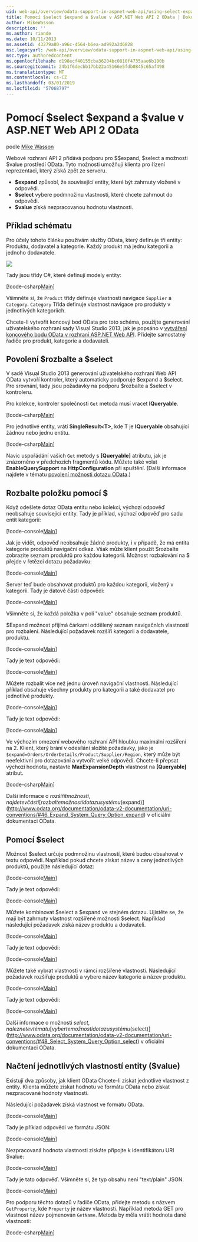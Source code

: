 ```yaml
---
uid: web-api/overview/odata-support-in-aspnet-web-api/using-select-expand-and-value
title: Pomocí $select $expand a $value v ASP.NET Web API 2 OData | Dokumentace Microsoftu
author: MikeWasson
description: ''
ms.author: riande
ms.date: 10/11/2013
ms.assetid: 43279a80-a96c-4564-b6ea-ad992a2d6828
msc.legacyurl: /web-api/overview/odata-support-in-aspnet-web-api/using-select-expand-and-value
msc.type: authoredcontent
ms.openlocfilehash: d198ecf40155cba36204bc0810f4735aae6b100b
ms.sourcegitcommit: 24b1f6decbb17bb22a45166e5fdb0845c65af498
ms.translationtype: MT
ms.contentlocale: cs-CZ
ms.lasthandoff: 03/01/2019
ms.locfileid: "57068797"
---
```

<a name="using-select-expand-and-value-in-aspnet-web-api-2-odata"></a>Pomocí $select $expand a $value v ASP.NET Web API 2 OData
====================
podle [Mike Wasson](https://github.com/MikeWasson)

Webové rozhraní API 2 přidává podporu pro $$expand, $select a možnosti $value prostředí OData. Tyto možnosti umožňují klienta pro řízení reprezentaci, který získá zpět ze serveru.

- **$expand** způsobí, že související entity, které být zahrnuty vložené v odpovědi.
- **$select** vybere podmnožinu vlastnosti, které chcete zahrnout do odpovědi.
- **$value** získá nezpracovanou hodnotu vlastnosti.

## <a name="example-schema"></a>Příklad schématu

Pro účely tohoto článku používám služby OData, který definuje tři entity: Produktu, dodavatel a kategorie. Každý produkt má jednu kategorii a jednoho dodavatele.

![](using-select-expand-and-value/_static/image1.png)

Tady jsou třídy C#, které definují modely entity:

[!code-csharp[Main](using-select-expand-and-value/samples/sample1.cs)]

Všimněte si, že `Product` třídy definuje vlastnosti navigace `Supplier` a `Category`. `Category` Třída definuje vlastnost navigace pro produkty v jednotlivých kategoriích.

Chcete-li vytvořit koncový bod OData pro toto schéma, použijte generování uživatelského rozhraní sady Visual Studio 2013, jak je popsáno v [vytváření koncového bodu OData v rozhraní ASP.NET Web API](odata-v3/creating-an-odata-endpoint.md). Přidejte samostatný řadiče pro produkt, kategorie a dodavateli.

## <a name="enabling-expand-and-select"></a>Povolení $rozbalte a $select

V sadě Visual Studio 2013 generování uživatelského rozhraní Web API OData vytvoří kontroler, který automaticky podporuje $expand a $select. Pro srovnání, tady jsou požadavky na podporu $rozbalte a $select v kontroleru.

Pro kolekce, kontroler společnosti `Get` metoda musí vracet **IQueryable**.

[!code-csharp[Main](using-select-expand-and-value/samples/sample2.cs)]

Pro jednotlivé entity, vrátí **SingleResult&lt;T&gt;**, kde T je **IQueryable** obsahující žádnou nebo jednu entitu.

[!code-csharp[Main](using-select-expand-and-value/samples/sample3.cs)]

Navíc uspořádání vašich `Get` metody s **[Queryable]** atributu, jak je znázorněno v předchozích fragmentů kódu. Můžete také volat **EnableQuerySupport** na **HttpConfiguration** při spuštění. (Další informace najdete v tématu [povolení možnosti dotazu OData](supporting-odata-query-options.md#enable).)

## <a name="using-expand"></a>Rozbalte položku pomocí $

Když odešlete dotaz OData entitu nebo kolekci, výchozí odpověď neobsahuje související entity. Tady je příklad, výchozí odpověď pro sadu entit kategorií:

[!code-console[Main](using-select-expand-and-value/samples/sample4.cmd)]

Jak je vidět, odpověď neobsahuje žádné produkty, i v případě, že má entita kategorie produktů navigační odkaz. Však může klient použít $rozbalte zobrazíte seznam produktů pro každou kategorii. Možnost rozbalování na $ přejde v řetězci dotazu požadavku:

[!code-console[Main](using-select-expand-and-value/samples/sample5.cmd)]

Server teď bude obsahovat produktů pro každou kategorii, vložený v kategorii. Tady je datové části odpovědi:

[!code-console[Main](using-select-expand-and-value/samples/sample6.cmd)]

Všimněte si, že každá položka v poli "value" obsahuje seznam produktů.

$Expand možnost přijímá čárkami oddělený seznam navigačních vlastností pro rozbalení. Následující požadavek rozšíří kategorii a dodavatele, produktu.

[!code-console[Main](using-select-expand-and-value/samples/sample7.cmd)]

Tady je text odpovědi:

[!code-console[Main](using-select-expand-and-value/samples/sample8.cmd)]

Můžete rozbalit více než jednu úroveň navigační vlastnosti. Následující příklad obsahuje všechny produkty pro kategorii a také dodavatel pro jednotlivé produkty.

[!code-console[Main](using-select-expand-and-value/samples/sample9.cmd)]

Tady je text odpovědi:

[!code-console[Main](using-select-expand-and-value/samples/sample10.cmd)]

Ve výchozím omezení webového rozhraní API hloubku maximální rozšíření na 2. Klient, který brání v odesílání složité požadavky, jako je `$expand=Orders/OrderDetails/Product/Supplier/Region`, který může být neefektivní pro dotazování a vytvořit velké odpovědi. Chcete-li přepsat výchozí hodnotu, nastavte **MaxExpansionDepth** vlastnost na **[Queryable]** atribut.

[!code-csharp[Main](using-select-expand-and-value/samples/sample11.cs)]

Další informace o $rozšířit možnosti, najdete v části [rozbalte možností dotazu systému ($expand)](http://www.odata.org/documentation/odata-v2-documentation/uri-conventions/#46_Expand_System_Query_Option_expand) v oficiální dokumentaci OData.

## <a name="using-select"></a>Pomocí $select

Možnost $select určuje podmnožinu vlastností, které budou obsahovat v textu odpovědi. Například pokud chcete získat název a ceny jednotlivých produktů, použijte následující dotaz:

[!code-console[Main](using-select-expand-and-value/samples/sample12.cmd)]

Tady je text odpovědi:

[!code-console[Main](using-select-expand-and-value/samples/sample13.cmd)]

Můžete kombinovat $select a $expand ve stejném dotazu. Ujistěte se, že mají být zahrnuty vlastnost rozšířené možnosti $select. Například následující požadavek získá název produktu a dodavateli.

[!code-console[Main](using-select-expand-and-value/samples/sample14.cmd)]

Tady je text odpovědi:

[!code-console[Main](using-select-expand-and-value/samples/sample15.cmd)]

Můžete také vybrat vlastnosti v rámci rozšířené vlastnosti. Následující požadavek rozšiřuje produktů a vybere název kategorie a název produktu.

[!code-console[Main](using-select-expand-and-value/samples/sample16.cmd)]

Tady je text odpovědi:

[!code-console[Main](using-select-expand-and-value/samples/sample17.cmd)]

Další informace o možnosti $select, naleznete v tématu [vyberte možností dotazu systému ($select)](http://www.odata.org/documentation/odata-v2-documentation/uri-conventions/#48_Select_System_Query_Option_select) v oficiální dokumentaci OData.

## <a name="getting-individual-properties-of-an-entity-value"></a>Načtení jednotlivých vlastností entity ($value)

Existují dva způsoby, jak klient OData Chcete-li získat jednotlivé vlastnost z entity. Klienta můžete získat hodnotu ve formátu OData nebo získat nezpracované hodnoty vlastnosti.

Následující požadavek získá vlastnost ve formátu OData.

[!code-console[Main](using-select-expand-and-value/samples/sample18.cmd)]

Tady je příklad odpovědi ve formátu JSON:

[!code-console[Main](using-select-expand-and-value/samples/sample19.cmd)]

Nezpracovaná hodnota vlastnosti získáte připojte k identifikátoru URI $value:

[!code-console[Main](using-select-expand-and-value/samples/sample20.cmd)]

Tady je tato odpověď. Všimněte si, že typ obsahu není "text/plain" JSON.

[!code-console[Main](using-select-expand-and-value/samples/sample21.cmd)]

Pro podporu těchto dotazů v řadiče OData, přidejte metodu s názvem `GetProperty`, kde `Property` je název vlastnosti. Například metoda GET pro vlastnost název pojmenován `GetName`. Metoda by měla vrátit hodnota dané vlastnosti:

[!code-csharp[Main](using-select-expand-and-value/samples/sample22.cs)]
